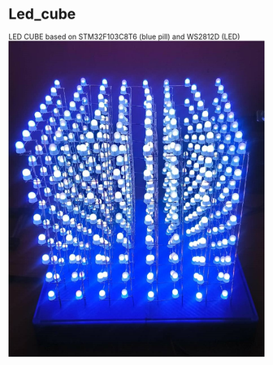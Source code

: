 # Led_cube
LED CUBE based on STM32F103C8T6 (blue pill) and WS2812D (LED)
![alt text](https://github.com/ladyM9/Led_cube/blob/main/Images/LED_CUBE.jpg?raw=true)

